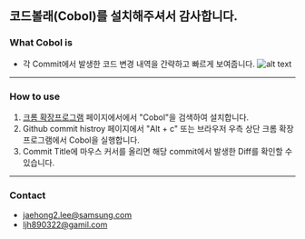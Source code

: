 ## 코드볼래(Cobol)를 설치해주셔서 감사합니다. 


### What Cobol is
- 각 Commit에서 발생한 코드 변경 내역을 간략하고 빠르게 보여줍니다.
![alt text](https://github.com/hong9lol/cobol/images/cobol.jpeg)

<hr>

### How to use
1. [크롬 확장프로그램](chrome://extensions) 페이지에서에서 "Cobol"을 검색하여 설치합니다. 
2. Github commit histroy 페이지에서 "Alt + c" 또는 브라우저 우측 상단 크롬 확장 프로그램에서 Cobol을 실행합니다. 
3. Commit Title에 마우스 커서를 올리면 해당 commit에서 발생한 Diff를 확인할 수 있습니다.

<hr>

### Contact
 - jaehong2.lee@samsung.com
 - ljh890322@gamil.com
